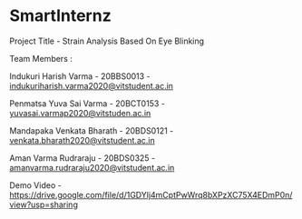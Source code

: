 # SmartInternz 

Project Title - Strain Analysis Based On Eye Blinking

Team Members :

Indukuri Harish Varma - 20BBS0013 - indukuriharish.varma2020@vitstudent.ac.in

Penmatsa Yuva Sai Varma - 20BCT0153 - yuvasai.varmap2020@vitstuden.ac.in

Mandapaka Venkata Bharath - 20BDS0121 - venkata.bharath2020@vitstudent.ac.in

Aman Varma Rudraraju - 20BDS0325 - amanvarma.rudraraju2020@vitstudent.ac.in

Demo Video - https://drive.google.com/file/d/1GDYlj4mCptPwWrq8bXPzXC75X4EDmP0n/view?usp=sharing

